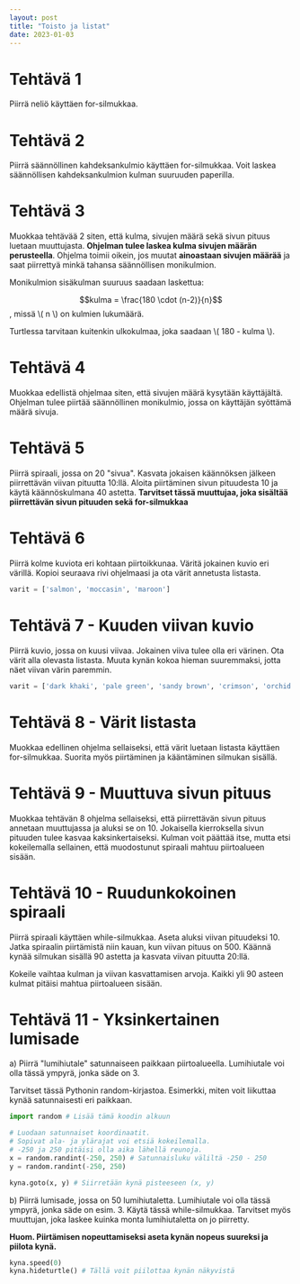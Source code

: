 ```yaml
---
layout: post
title: "Toisto ja listat"
date: 2023-01-03
---
```

<script src="https://cdn.mathjax.org/mathjax/latest/MathJax.js?config=TeX-AMS-MML_HTMLorMML" type="text/javascript"></script>

# Tehtävä 1

Piirrä neliö käyttäen for-silmukkaa.

# Tehtävä 2

Piirrä säännöllinen kahdeksankulmio käyttäen for-silmukkaa. Voit laskea säännöllisen kahdeksankulmion kulman suuruuden paperilla.

# Tehtävä 3

Muokkaa tehtävää 2 siten, että kulma, sivujen määrä sekä sivun pituus luetaan muuttujasta. **Ohjelman tulee laskea kulma sivujen määrän perusteella**. Ohjelma toimii oikein, jos muutat **ainoastaan sivujen määrää** ja saat piirrettyä minkä tahansa säännöllisen monikulmion.

Monikulmion sisäkulman suuruus saadaan laskettua:

$$kulma = \frac{180 \cdot (n-2)}{n}$$, missä \\( n \\) on kulmien lukumäärä.

Turtlessa tarvitaan kuitenkin ulkokulmaa, joka saadaan \\( 180 - kulma \\).

# Tehtävä 4

Muokkaa edellistä ohjelmaa siten, että sivujen määrä kysytään käyttäjältä. Ohjelman tulee piirtää säännöllinen monikulmio, jossa on käyttäjän syöttämä määrä sivuja.

# Tehtävä 5

Piirrä spiraali, jossa on 20 "sivua". Kasvata jokaisen käännöksen jälkeen piirrettävän viivan pituutta 10:llä. Aloita piirtäminen sivun pituudesta 10 ja käytä käännöskulmana 40 astetta. **Tarvitset tässä muuttujaa, joka sisältää piirrettävän sivun pituuden sekä for-silmukkaa**

# Tehtävä 6

Piirrä kolme kuviota eri kohtaan piirtoikkunaa. Väritä jokainen kuvio eri värillä. Kopioi seuraava rivi ohjelmaasi ja ota värit annetusta listasta.

```python
varit = ['salmon', 'moccasin', 'maroon']
```

# Tehtävä 7 - Kuuden viivan kuvio

Piirrä kuvio, jossa on kuusi viivaa. Jokainen viiva tulee olla eri värinen. Ota värit alla olevasta listasta. Muuta kynän kokoa hieman suuremmaksi, jotta näet viivan värin paremmin.

```python
varit = ['dark khaki', 'pale green', 'sandy brown', 'crimson', 'orchid', 'dark magenta']
```

# Tehtävä 8 - Värit listasta

Muokkaa edellinen ohjelma sellaiseksi, että värit luetaan listasta käyttäen for-silmukkaa. Suorita myös piirtäminen ja kääntäminen silmukan sisällä.

# Tehtävä 9 - Muuttuva sivun pituus

Muokkaa tehtävän 8 ohjelma sellaiseksi, että piirrettävän sivun pituus annetaan muuttujassa ja aluksi se on 10. Jokaisella kierroksella sivun pituuden tulee kasvaa kaksinkertaiseksi. Kulman voit päättää itse, mutta etsi kokeilemalla sellainen, että muodostunut spiraali mahtuu piirtoalueen sisään.

# Tehtävä 10 - Ruudunkokoinen spiraali

Piirrä spiraali käyttäen while-silmukkaa. Aseta aluksi viivan pituudeksi 10. Jatka spiraalin piirtämistä niin kauan, kun viivan pituus on 500. Käännä kynää silmukan sisällä 90 astetta ja kasvata viivan pituutta 20:llä.

Kokeile vaihtaa kulman ja viivan kasvattamisen arvoja. Kaikki yli 90 asteen kulmat pitäisi mahtua piirtoalueen sisään.

# Tehtävä 11 - Yksinkertainen lumisade

a) Piirrä "lumihiutale" satunnaiseen paikkaan piirtoalueella. Lumihiutale voi olla tässä ympyrä, jonka säde on 3.

Tarvitset tässä Pythonin random-kirjastoa. Esimerkki, miten voit liikuttaa kynää satunnaisesti eri paikkaan.

```python
import random # Lisää tämä koodin alkuun

# Luodaan satunnaiset koordinaatit.
# Sopivat ala- ja ylärajat voi etsiä kokeilemalla.
# -250 ja 250 pitäisi olla aika lähellä reunoja.
x = random.randint(-250, 250) # Satunnaisluku väliltä -250 - 250
y = random.randint(-250, 250)

kyna.goto(x, y) # Siirretään kynä pisteeseen (x, y)
```

b) Piirrä lumisade, jossa on 50 lumihiutaletta. Lumihiutale voi olla tässä ympyrä, jonka säde on esim. 3. Käytä tässä while-silmukkaa. Tarvitset myös muuttujan, joka laskee kuinka monta lumihiutaletta on jo piirretty.

**Huom. Piirtämisen nopeuttamiseksi aseta kynän nopeus suureksi ja piilota kynä.**

```python
kyna.speed(0)
kyna.hideturtle() # Tällä voit piilottaa kynän näkyvistä
```
